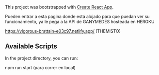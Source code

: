 This project was bootstrapped with [Create React App](https://github.com/facebook/create-react-app).

Pueden entrar a esta pagina donde está alojado para que puedan ver su funcionamiento, ya le pega a la API de GANYMEDES hosteada en HEROKU



https://vigorous-brattain-e03c97.netlify.app/ (THEMISTO)



## Available Scripts

In the project directory, you can run:

npm run start (para correr en local)


